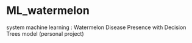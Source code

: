 # ML_watermelon
 system machine learning : Watermelon Disease Presence with Decision Trees model (personal project)
